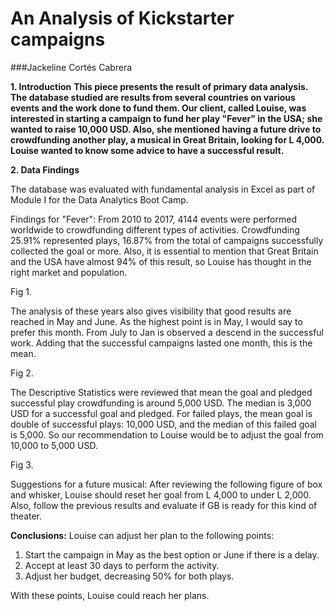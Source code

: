 # An Analysis of Kickstarter campaigns
###Jackeline Cortés Cabrera

**1. Introduction**
__This piece presents the result of primary data analysis. The database studied are results from several countries on various events and the work done to fund them. Our client, called Louise, was interested in starting a campaign to fund her play "Fever" in the USA; she wanted to raise 10,000 USD. Also, she mentioned having a future drive to crowdfunding another play, a musical in Great Britain, looking for L 4,000. Louise wanted to know some advice to have a successful result.__

**2. Data Findings**

The database was evaluated with fundamental analysis in Excel as part of Module I for the Data Analytics Boot Camp. 

Findings for "Fever":
From 2010 to 2017, 4144 events were performed worldwide to crowdfunding different types of activities. Crowdfunding 25.91% represented plays, 16.87% from the total of campaigns successfully collected the goal or more. Also, it is essential to mention that Great Britain and the USA have almost 94% of this result, so Louise has thought in the right market and population.

Fig 1.

The analysis of these years also gives visibility that good results are reached in May and June. As the highest point is in May, I would say to prefer this month. From July to Jan is observed a descend in the successful work. Adding that the successful campaigns lasted one month, this is the mean. 

Fig 2.

The Descriptive Statistics were reviewed that mean the goal and pledged successful play crowdfunding is around 5,000 USD. The median is 3,000 USD for a successful goal and pledged. For failed plays, the mean goal is double of successful plays: 10,000 USD, and the median of this failed goal is 5,000. So our recommendation to Louise would be to adjust the goal from 10,000 to 5,000 USD. 

Fig 3.

Suggestions for a future musical: 
After reviewing the following figure of box and whisker, Louise should reset her goal from L 4,000 to under L 2,000. Also, follow the previous results and evaluate if GB is ready for this kind of theater. 

**Conclusions:**
Louise can adjust her plan to the following points:
  1.	Start the campaign in May as the best option or June if there is a delay. 
  2.	Accept at least 30 days to perform the activity.
  3.	Adjust her budget, decreasing 50% for both plays.

With these points, Louise could reach her plans. 
